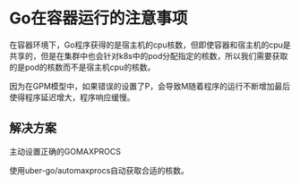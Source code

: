 # Go在容器运行的注意事项

在容器环境下，Go程序获得的是宿主机的cpu核数，但即使容器和宿主机的cpu是共享的，但是在集群中也会针对k8s中的pod分配指定的核数，所以我们需要获取的是pod的核数而不是宿主机cpu的核数。

因为在GPM模型中，如果错误的设置了P，会导致M随着程序的运行不断增加最后使得程序延迟增大，程序响应缓慢。

## 解决方案

主动设置正确的GOMAXPROCS

使用uber-go/automaxprocs自动获取合适的核数。

